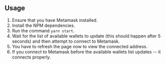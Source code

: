 ## Usage

1. Ensure that you have Metamask installed.
2. Install the NPM dependencies.
3. Run the command `yarn start`.
4. Wait for the list of available wallets to update (this should happen after 5 seconds) and then attempt to connect to Metamask.
5. You have to refresh the page now to view the connected address.
6. If you connect to Metamask before the available wallets list updates -- it connects properly.